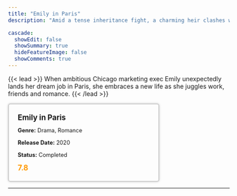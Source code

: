 ```yaml
---
title: "Emily in Paris"
description: "Amid a tense inheritance fight, a charming heir clashes with his hardworking employee who's known for her irresistible smile — which he cannot stand."

cascade:
  showEdit: false
  showSummary: true
  hideFeatureImage: false
  showComments: true
---
```


{{< lead >}}
When ambitious Chicago marketing exec Emily unexpectedly lands her dream job in Paris, she embraces a new life as she juggles work, friends and romance.
{{< /lead >}}

<style>

/* CSS for the movie information box */
        .movie-box {
            width: 300px;
            padding: 20px;
            border: 2px solid #ccc; /* Border added */
            border-radius: 5px;
            box-shadow: 0 0 5px rgba(0, 0, 0, 0.2);
        }

        /* CSS for movie title */
        .movie-title {
            font-size: 1.2em;
            font-weight: bold;
            margin-bottom: 10px;
        }

        /* CSS for movie details */
        .movie-details {
            font-size: 0.9em;
            margin-bottom: 10px;
        }

        /* CSS for movie rating */
        .movie-rating {
            font-size: 1.2em;
            font-weight: bold;
            color: #ff9900; /* IMDb's rating color */
        }
</style>

 <div class="movie-box">
        <div class="movie-title">Emily in Paris</div>
        <div class="movie-details">
            <p><strong>Genre:</strong> Drama, Romance</p>
            <p><strong>Release Date:</strong> 2020</p>
            <p><strong>Status:</strong> Completed</p>
        </div>
        <div class="movie-rating">7.8</div>
    </div>

---
